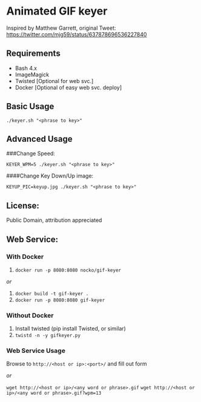# Animated GIF keyer

Inspired by Matthew Garrett, original Tweet:
https://twitter.com/mjg59/status/637878696536227840

## Requirements

 - Bash 4.x
 - ImageMagick
 - Twisted [Optional for web svc.]
 - Docker [Optional of easy web svc. deploy]

## Basic Usage

`./keyer.sh "<phrase to key>"`

## Advanced Usage

###Change Speed:

`KEYER_WPM=5 ./keyer.sh "<phrase to key>"`
       
####Change Key Down/Up image:

`KEYUP_PIC=keyup.jpg ./keyer.sh "<phrase to key>"`
       
## License:

Public Domain, attribution appreciated

## Web Service:

### With Docker

1. `docker run -p 8080:8080 nocko/gif-keyer`

*or*

1. `docker build -t gif-keyer .`
2. `docker run -p 8080:8080 gif-keyer`

### Without Docker

1. Install twisted (pip install Twisted, or similar)
2. `twistd -n -y gifkeyer.py`

### Web Service Usage

Browse to `http://<host or ip>:<port>/` and fill out form

*or*

`wget http://<host or ip>/<any word or phrase>.gif`
`wget http://<host or ip>/<any word or phrase>.gif?wpm=13`
